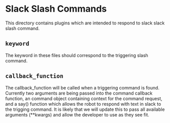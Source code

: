 # Slack Slash Commands
This directory contains plugins which are intended to respond to slack slack slash command. 

## `keyword`
The keyword in these files should correspond to the triggering slash command. 

## `callback_function`
The callback_function will be called when a triggering command is found. Currently two arguments are being passed into the command callback function, an command object containing context for the command request, and a say() function which allows the robot to respond with text in slack to the trigging command. It is likely that we will update this to pass all available arguments (**kwargs) and allow the developer to use as they see fit.